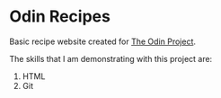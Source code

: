 # Odin Recipes
Basic recipe website created for [The Odin Project](https://www.theodinproject.com/lessons/foundations-recipes "The Odin Project").

The skills that I am demonstrating with this project are:
1. HTML
2. Git
